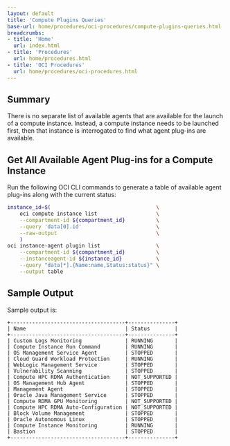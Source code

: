 ```yaml
---
layout: default
title: 'Compute Plugins Queries'
base-url: home/procedures/oci-procedures/compute-plugins-queries.html
breadcrumbs:
- title: 'Home'
  url: index.html
- title: 'Procedures'
  url: home/procedures.html
- title: 'OCI Procedures'
  url: home/procedures/oci-procedures.html
---
```


## Summary

There is no separate list of available agents that are available for the launch of a compute instance. Instead, a compute instance needs to be launched first, then that instance is interrogated to find what agent plug-ins are available.

## Get All Available Agent Plug-ins for a Compute Instance

Run the following OCI CLI commands to generate a table of available agent plug-ins along with the current status:

```bash
instance_id=$(                                  \
    oci compute instance list                   \
    --compartment-id ${compartment_id}          \
    --query 'data[0].id'                        \
    --raw-output                                \
    )
oci instance-agent plugin list                  \
    --compartment-id ${compartment_id}          \
    --instanceagent-id ${instance_id}           \
    --query "data[*].{Name:name,Status:status}" \
    --output table
```

## Sample Output

Sample output is:

```text
+-------------------------------------+---------------+
| Name                                | Status        |
+-------------------------------------+---------------+
| Custom Logs Monitoring              | RUNNING       |
| Compute Instance Run Command        | RUNNING       |
| OS Management Service Agent         | STOPPED       |
| Cloud Guard Workload Protection     | RUNNING       |
| WebLogic Management Service         | STOPPED       |
| Vulnerability Scanning              | STOPPED       |
| Compute HPC RDMA Authentication     | NOT_SUPPORTED |
| OS Management Hub Agent             | STOPPED       |
| Management Agent                    | STOPPED       |
| Oracle Java Management Service      | STOPPED       |
| Compute RDMA GPU Monitoring         | NOT_SUPPORTED |
| Compute HPC RDMA Auto-Configuration | NOT_SUPPORTED |
| Block Volume Management             | STOPPED       |
| Oracle Autonomous Linux             | STOPPED       |
| Compute Instance Monitoring         | RUNNING       |
| Bastion                             | STOPPED       |
+-------------------------------------+---------------+
```
